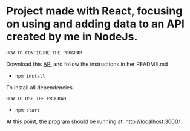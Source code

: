 # Project made with React, focusing on using and adding data to an API created by me in NodeJs.

``
HOW TO CONFIGURE THE PROGRAM
``

Download this [API](https://github.com/Gabriel-Rabeloo/api_rest) and follow the instructions in her README.md

 - `npm install`

  To install all dependencies.

``
HOW TO USE THE PROGRAM
``

 - `npm start`

At this point, the program should be running at: http://localhost:3000/
